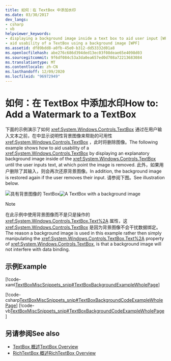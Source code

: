 ```yaml
---
title: 如何：在 TextBox 中添加水印
ms.date: 03/30/2017
dev_langs:
- csharp
- vb
helpviewer_keywords:
- displaying a background image inside a text box to aid user input [WPF]
- aid usability of a TextBox using a background image [WPF]
ms.assetid: df89bdd8-a0fb-45e0-b312-dd53332d01a8
ms.openlocfilehash: abe276c686d394ded13ec03f08deae65e4098d03
ms.sourcegitcommit: 9f6df084c53a3da0ea657ed0d708a72213683084
ms.translationtype: MT
ms.contentlocale: zh-CN
ms.lasthandoff: 12/09/2020
ms.locfileid: "96972949"
---
```

# <a name="how-to-add-a-watermark-to-a-textbox"></a><span data-ttu-id="001f8-102">如何：在 TextBox 中添加水印</span><span class="sxs-lookup"><span data-stu-id="001f8-102">How to: Add a Watermark to a TextBox</span></span>
<span data-ttu-id="001f8-103">下面的示例演示了如何 <xref:System.Windows.Controls.TextBox> 通过在用户输入文本之前，在中显示说明性背景图像来帮助的可用性 <xref:System.Windows.Controls.TextBox> ，此时将删除图像。</span><span class="sxs-lookup"><span data-stu-id="001f8-103">The following example shows how to aid usability of a <xref:System.Windows.Controls.TextBox> by displaying an explanatory background image inside of the <xref:System.Windows.Controls.TextBox> until the user inputs text, at which point the image is removed.</span></span> <span data-ttu-id="001f8-104">此外，如果用户删除了其输入，则会再次还原背景图像。</span><span class="sxs-lookup"><span data-stu-id="001f8-104">In addition, the background image is restored again if the user removes their input.</span></span> <span data-ttu-id="001f8-105">请参阅下图。</span><span class="sxs-lookup"><span data-stu-id="001f8-105">See illustration below.</span></span>  
  
 <span data-ttu-id="001f8-106">![具有背景图像的 TextBox](./media/editing-textbox-using-background-image.png "Editing_TextBox_using_background_image")</span><span class="sxs-lookup"><span data-stu-id="001f8-106">![A TextBox with a background image](./media/editing-textbox-using-background-image.png "Editing_TextBox_using_background_image")</span></span>  
  
> [!NOTE]
> <span data-ttu-id="001f8-107">在此示例中使用背景图像而不是只是操作的 <xref:System.Windows.Controls.TextBox.Text%2A> 属性，这 <xref:System.Windows.Controls.TextBox> 是因为背景图像不会干扰数据绑定。</span><span class="sxs-lookup"><span data-stu-id="001f8-107">The reason a background image is used in this example rather then simply manipulating the <xref:System.Windows.Controls.TextBox.Text%2A> property of <xref:System.Windows.Controls.TextBox>, is that a background image will not interfere with data binding.</span></span>  
  
## <a name="example"></a><span data-ttu-id="001f8-108">示例</span><span class="sxs-lookup"><span data-stu-id="001f8-108">Example</span></span>  
 [!code-xaml[TextBoxMiscSnippets_snip#TextBoxBackgroundExampleWholePage](~/samples/snippets/csharp/VS_Snippets_Wpf/TextBoxMiscSnippets_snip/csharp/textbox_with_background_image.xaml#textboxbackgroundexamplewholepage)]  
  
 [!code-csharp[TextBoxMiscSnippets_snip#TextBoxBackgroundCodeExampleWholePage](~/samples/snippets/csharp/VS_Snippets_Wpf/TextBoxMiscSnippets_snip/csharp/textbox_with_background_image.xaml.cs#textboxbackgroundcodeexamplewholepage)]
 [!code-vb[TextBoxMiscSnippets_snip#TextBoxBackgroundCodeExampleWholePage](~/samples/snippets/visualbasic/VS_Snippets_Wpf/TextBoxMiscSnippets_snip/visualbasic/textbox_with_background_image.xaml.vb#textboxbackgroundcodeexamplewholepage)]  
  
## <a name="see-also"></a><span data-ttu-id="001f8-109">另请参阅</span><span class="sxs-lookup"><span data-stu-id="001f8-109">See also</span></span>

- [<span data-ttu-id="001f8-110">TextBox 概述</span><span class="sxs-lookup"><span data-stu-id="001f8-110">TextBox Overview</span></span>](textbox-overview.md)
- [<span data-ttu-id="001f8-111">RichTextBox 概述</span><span class="sxs-lookup"><span data-stu-id="001f8-111">RichTextBox Overview</span></span>](richtextbox-overview.md)
